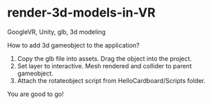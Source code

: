 # render-3d-models-in-VR
GoogleVR, Unity, glb, 3d modeling

How to add 3d gameobject to the application?

1. Copy the glb file into assets. Drag the object into the project.
2. Set layer to interactive. Mesh rendered and collider to parent gameobject.
3. Attach the rotateobject script from HelloCardboard/Scripts folder.

You are good to go!
